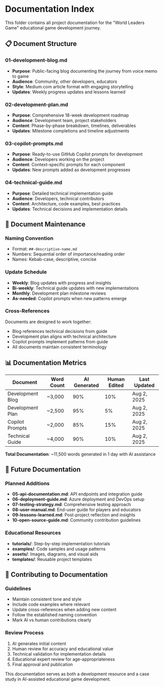 # Documentation Index

This folder contains all project documentation for the "World Leaders Game" educational game development journey.

## 📋 Document Structure

### **01-development-blog.md**
- **Purpose**: Public-facing blog documenting the journey from voice memo to game
- **Audience**: Community, other developers, educators
- **Style**: Medium.com article format with engaging storytelling
- **Updates**: Weekly progress updates and lessons learned

### **02-development-plan.md**
- **Purpose**: Comprehensive 18-week development roadmap
- **Audience**: Development team, project stakeholders
- **Content**: Phase-by-phase breakdown, timelines, deliverables
- **Updates**: Milestone completions and timeline adjustments

### **03-copilot-prompts.md**
- **Purpose**: Ready-to-use GitHub Copilot prompts for development
- **Audience**: Developers working on the project
- **Content**: Context-specific prompts for each component
- **Updates**: New prompts added as development progresses

### **04-technical-guide.md**
- **Purpose**: Detailed technical implementation guide
- **Audience**: Developers, technical contributors
- **Content**: Architecture, code examples, best practices
- **Updates**: Technical decisions and implementation details

## 🔄 Document Maintenance

### **Naming Convention**
- Format: `##-descriptive-name.md`
- Numbers: Sequential order of importance/reading order
- Names: Kebab-case, descriptive, concise

### **Update Schedule**
- **Weekly**: Blog updates with progress and insights
- **Bi-weekly**: Technical guide updates with new implementations
- **Monthly**: Development plan milestone reviews
- **As-needed**: Copilot prompts when new patterns emerge

### **Cross-References**
Documents are designed to work together:
- Blog references technical decisions from guide
- Development plan aligns with technical architecture
- Copilot prompts implement patterns from guide
- All documents maintain consistent terminology

## 📊 Documentation Metrics

| Document | Word Count | AI Generated | Human Edited | Last Updated |
|----------|------------|--------------|--------------|--------------|
| Development Blog | ~3,000 | 90% | 10% | Aug 2, 2025 |
| Development Plan | ~2,500 | 95% | 5% | Aug 2, 2025 |
| Copilot Prompts | ~2,000 | 85% | 15% | Aug 2, 2025 |
| Technical Guide | ~4,000 | 90% | 10% | Aug 2, 2025 |

**Total Documentation**: ~11,500 words generated in 1 day with AI assistance

## 🎯 Future Documentation

### **Planned Additions**
- **05-api-documentation.md**: API endpoints and integration guide
- **06-deployment-guide.md**: Azure deployment and DevOps setup
- **07-testing-strategy.md**: Comprehensive testing approach
- **08-user-manual.md**: End-user guide for players and educators
- **09-lessons-learned.md**: Post-project reflection and insights
- **10-open-source-guide.md**: Community contribution guidelines

### **Educational Resources**
- **tutorials/**: Step-by-step implementation tutorials
- **examples/**: Code samples and usage patterns
- **assets/**: Images, diagrams, and visual aids
- **templates/**: Reusable project templates

## 🤝 Contributing to Documentation

### **Guidelines**
- Maintain consistent tone and style
- Include code examples where relevant
- Update cross-references when adding new content
- Follow the established naming convention
- Mark AI vs human contributions clearly

### **Review Process**
1. AI generates initial content
2. Human review for accuracy and educational value
3. Technical validation for implementation details
4. Educational expert review for age-appropriateness
5. Final approval and publication

This documentation serves as both a development resource and a case study in AI-assisted educational game development.
